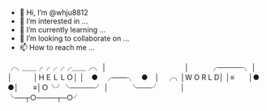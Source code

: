 - 👋 Hi, I’m @whju8812
- 👀 I’m interested in ...
- 🌱 I’m currently learning ...
- 💞️ I’m looking to collaborate on ...
- 📫 How to reach me ...

╭╮＿＿╭╭╭╭╭＿＿╭╮
│　　　　　　　　　　　│　　　╭─────╮
│　　　　　　　　　　　│　　　│ＨＥＬＬＯ│
│　●　╭───╮　●　│　╭╮│W O R L D│
│≡　　│●　●│　　≡│Ｏ╰╯╰─────╯
│　　　╰───╯　　　│　
╰──┬○────┬─○╯

<!---
whju8812/whju8812 is a ✨ special ✨ repository because its `README.md` (this file) appears on your GitHub profile.
You can click the Preview link to take a look at your changes.
--->
